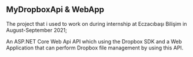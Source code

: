 ## MyDropboxApi & WebApp

The project that i used to work on during internship at Eczacıbaşı Bilişim in August-September 2021;

An ASP.NET Core Web Api API which using the Dropbox SDK and a Web Application that can perform Dropbox file management by using this API.


